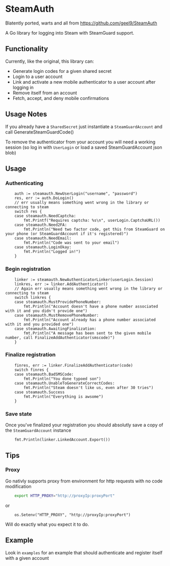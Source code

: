 # SteamAuth

Blatently ported, warts and all from https://github.com/geel9/SteamAuth

A Go library for logging into Steam with SteamGuard support.

## Functionality

Currently, like the original, this library can:

 * Generate login codes for a given shared secret
 * Login to a user account
 * Link and activate a new mobile authenticator to a user account after logging in
 * Remove itself from an account
 * Fetch, accept, and deny mobile confirmations

## Usage Notes

If you already have a `SharedSecret` just instantiate a `SteamGuardAccount` and call GenerateSteamGuardCode()

To remove the authenticator from your account you will need a working session (so log in with `UserLogin` or load a saved SteamGuardAccount json blob)

## Usage

### Authenticating

```golang
	auth := steamauth.NewUserLogin("username", "password")
	res, err := auth.DoLogin()
	// err usually means something went wrong in the library or connecting to steam
	switch res {
	case steamauth.NeedCaptcha:
		fmt.Printf("Requires captcha: %s\n", userLogin.CaptchaURL())
	case steamauth.Need2FA:
		fmt.Println("Need two factor code, get this from SteamGuard on your phone (or SteamGuardAccount if it's registered)")
	case steamauth.NeedEmail:
		fmt.Println("Code was sent to your email")
	case steamauth.LoginOkay:
		fmt.Println("Logged in!")
	}
```

### Begin registration

```golang
	linker := steamauth.NewAuthenticatorLinker(userLogin.Session)
	linkres, err := linker.AddAuthenticator()
	// Again err usually means something went wrong in the library or connecting to steam
	switch linkres {
	case steamauth.MustProvidePhoneNumber:
		fmt.Println("Account doesn't have a phone number associated with it and you didn't provide one")
	case steamauth.MustRemovePhoneNumber:
		fmt.Println("Account already has a phone number associated with it and you provided one")
	case steamauth.AwaitingFinalization:
		fmt.Println("A message has been sent to the given mobile number, call FinalizeAddAuthenticator(smscode)")
	}
```

### Finalize registration

```golang
	finres, err := linker.FinalizeAddAuthenticator(code)
	switch finres {
	case steamauth.BadSMSCode:
		fmt.Println("You done typoed son")
	case steamauth.UnableToGenerateCorrectCodes:
		fmt.Println("Steam doesn't like us, even after 30 tries")
	case steamauth.Success
		fmt.Println("Everything is awsome")
	}
```

### Save state

Once you've finalized your registration you should absolutly save a copy of the `SteamGuardAccount` instance

```golang
	fmt.Println(linker.LinkedAccount.Export())
```

## Tips

### Proxy

Go nativly supports proxy from environment for http requests with no code modification

```bash
	export HTTP_PROXY="http://proxyIp:proxyPort"
```

or

```golang
	os.Setenv("HTTP_PROXY", "http://proxyIp:proxyPort")
```

Will do exactly what you expect it to do.

## Example

Look in `examples` for an example that should authenticate and register itself with a given account

